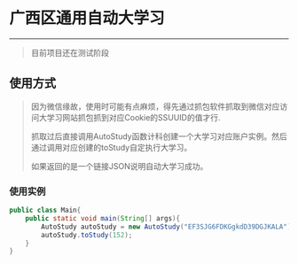 # 广西区通用自动大学习

---

> 目前项目还在测试阶段



## 使用方式

> 因为微信缘故，使用时可能有点麻烦，得先通过抓包软件抓取到微信对应访问大学习网站抓包抓到对应Cookie的SSUUID的值才行.
>
> 抓取过后直接调用AutoStudy函数计科创建一个大学习对应账户实例。然后通过调用对应创建的toStudy自定执行大学习。
>
> 如果返回的是一个链接JSON说明自动大学习成功。



### 使用实例

```java
public class Main{
    public static void main(String[] args){
        AutoStudy autoStudy = new AutoStudy("EF3SJG6FDKGgkdD39DGJKALA");
        autoStudy.toStudy(152);
    }
}
```


